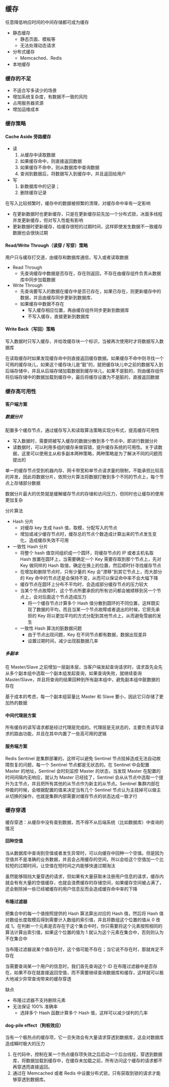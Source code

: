 ## 缓存

任意降低响应时间的中间存储都可成为缓存

- 静态缓存
  - 静态页面、模板等
  - 无法处理动态请求
- 分布式缓存
  - Memcached、Redis
- 本地缓存

### 缓存的不足

- 不适合写多读少的场景
- 增加系统复杂度，有数据不一致的风险
- 占用服务器资源
- 增加运维成本

### 缓存策略

#### Cache Aside 旁路缓存

- 读
    1. 从缓存中读取数据
    1. 如果缓存命中，则直接返回数据
    1. 如果缓存不命中，则从数据库中查询数据
    1. 查询到数据后，将数据写入到缓存中，并且返回给用户
- 写
  1. 新数据库中的记录；
  1. 删除缓存记录

在写入比较频繁时，缓存中的数据被频繁的清理，对缓存命中率有一定影响

- 在更新数据时也更新缓存，只是在更新缓存前先加一个分布式锁，冰面多线程并发更新缓存，但对写入性能有影响
- 更新数据时更新缓存，给缓存很短的过期时间，这样即使发生数据不一致缓存数据也会很快过期

#### Read/Write Through（读穿 / 写穿）策略

用户只与缓存打交道，由缓存和数据库通信，写入或者读取数据

- Read Through
  - 先查询缓存中数据是否存在，存在则返回，不存在由缓存组件负责从数据库中同步加载数据
- Write Through
  - 先查询要写入的数据在缓存中是否已存在，如果已存在，则更新缓存中的数据，并且由缓存同步更新到数据库、
  - 如果缓存中数据不存在
    - 写入缓存相应位置，再由缓存组件同步更新到数据库
    - 不写入缓存，直接更新到数据库

#### Write Back（写回）策略

写入数据时只写入缓存，并给改缓存块一个标识，当被再次使用时才将数据写入数据库

在读取缓存时如果发现缓存命中则直接返回缓存数据。如果缓存不命中则寻找一个可用的缓存块儿，如果这个缓存块儿是“脏”的，就把缓存块儿中之前的数据写入到后端存储中，并且从后端存储加载数据到缓存块儿，如果不是脏的，则由缓存组件将后端存储中的数据加载到缓存中，最后将缓存设置为不是脏的，直接返回数据

### 缓存高可用性

#### 客户端方案

##### 数据分片

配置多个缓存节点，通过缓存写入和读取算法策略实现分布式，提高缓存可用性

- 写入数据时，需要把被写入缓存的数据分散到多个节点中，即进行数据分片
- 读数据时，可以利用多组的缓存来做容错，提升缓存系统的可用性。关于读数据，这里可以使用主从和多副本两种策略，两种策略是为了解决不同的问题而提出的

单一的缓存节点受到机器内存、网卡带宽和单节点请求量的限制，不能承担比较高的并发，因此将数据分片，依照分片算法将数据打散到多个不同的节点上，每个节点上存储部分数据

数据分片最大的优势就是缓解缓存节点的存储和访问压力，但同时也让缓存的使用更加复杂

分片算法
  - Hash 分片
    - 对缓存 key 生成 hash 值，取模，分配写入的节点
    - 增加或减少缓存节点时，缓存总的节点个数造成计算出来的节点发生变化，造成缓存失效不可用
  - 一致性 Hash 分片
    - 将整个 hash 值空间组织成一个圆环，将缓存节点的 IP 或者主机名取 Hash 放置在圆环上，当需要确定一个 Key 需要存取到那个节点上，先对 Key 做同样的 Hash 取值，确定在换上的位置，然后顺时针寻找缓存节点
    - 在增加和删除节点时，只有少量的 Key 会“漂移”到其它节点上，而大部分的 Key 命中的节点还是会保持不变，从而可以保证命中率不会大幅下降
    - 缓存节点在圆环上分布不平均时，会造成部分缓存节点的压力较大
    - 当某个节点故障时，这个节点所要承担的所有访问都会被顺移到另一个节点上，会对后面这个节点造成压力
      - 将一个缓存节点计算多个 Hash 值分散到圆环的不同位置，这样既实现了数据的平均，而且当某一个节点故障或者退出的时候，它原先承担的 Key 将以更加平均的方式分配到其他节点上，从而避免雪崩的发生
    - 一致性 Hash 算法的脏数据问题
      - 由于节点出现问题，Key 在不同节点都有数据，数据出现差异
      - 设置过期时间，减少出现脏数据几率

##### 多副本

在 Master/Slave 之前增加一层副本层，当客户端发起查询请求时，请求首先会先从多个副本组中选取一个副本组发起查询，如果查询失败，就继续查询 Master/Slave，并且将查询的结果回种到所有副本组中，避免副本组中脏数据的存在

基于成本的考虑，每一个副本组容量比 Master 和 Slave 要小，因此它只存储了更加热的数据

#### 中间代理层方案

所有缓存的读写请求都是经过代理层完成的。代理层是无状态的，主要负责读写请求的路由功能，并且在其中内置了一些高可用的逻辑

#### 服务端方案

Redis Sentinel 是集群部署的，这样可以避免 Sentinel 节点挂掉造成无法自动故障恢复的问题，每一个 Sentinel 节点都是无状态的。在 Sentinel 中会配置 Master 的地址，Sentinel 会时刻监控 Master 的状态，当发现 Master 在配置的时间间隔内无响应，就认为 Master 已经挂了，Sentinel 会从从节点中选取一个提升为主节点，并且把所有其他的从节点作为新主的从节点。Sentinel 集群内部在仲裁的时候，会根据配置的值来决定当有几个 Sentinel 节点认为主挂掉可以做主从切换的操作，也就是集群内部需要对缓存节点的状态达成一致才行

### 缓存穿透

缓存穿透：从缓存中没有查到数据，而不得不从后端系统（比如数据库）中查询的情况

#### 回种空值

当从数据库中查询到空值或者发生异常时，可以向缓存中回种一个空值。但是因为空值并不是准确的业务数据，并且会占用缓存的空间，所以会给这个空值加一个比较短的过期时间，让空值在短时间之内能够快速过期淘汰

虽然能够阻挡大量穿透的请求，但如果有大量获取未注册用户信息的请求，缓存内就会有有大量的空值缓存，也就会浪费缓存的存储空间，如果缓存空间被占满了，还会剔除掉一些已经被缓存的用户信息反而会造成缓存命中率的下降

#### 布隆过滤器

把集合中的每一个值按照提供的 Hash 算法算出对应的 Hash 值，然后将 Hash 值对数组长度取模后得到需要计入数组的索引值，并且将数组这个位置的值从 0 改成 1。在判断一个元素是否存在于这个集合中时，你只需要将这个元素按照相同的算法计算出索引值，如果这个位置的值为 1 就认为这个元素在集合中，否则则认为不在集合中

当布隆过滤器说某个值存在时，这个值可能不存在；当它说不存在时，那就肯定不存在

当需要查询某一个用户的信息时，我们首先查询这个 ID 在布隆过滤器中是否存在，如果不存在就直接返回空值，而不需要继续查询数据库和缓存，这样就可以极大地减少异常查询带来的缓存穿透

缺点
  - 布隆过滤器不支持删除元素
  - 无法保证 100% 准确率
    - 选择多个 Hash 函数计算多个 Hash 值，这样可以减少误判的几率

#### dog-pile effect（狗桩效应）

当有一个极热点的缓存项，它一旦失效会有大量请求穿透到数据库，这会对数据库造成瞬时极大的压力

1. 在代码中，控制在某一个热点缓存项失效之后启动一个后台线程，穿透到数据库，将数据加载到缓存中，在缓存未加载之前，所有访问这个缓存的请求都不再穿透而直接返回。
2. 通过在 Memcached 或者 Redis 中设置分布式锁，只有获取到锁的请求才能够穿透到数据库。
